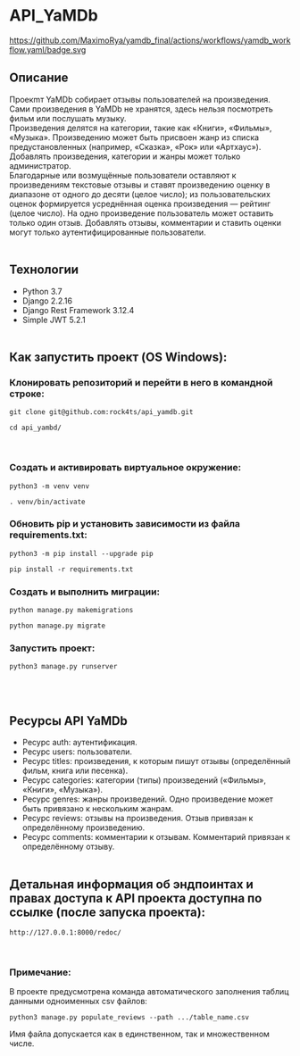 # API_YaMDb
https://github.com/MaximoRya/yamdb_final/actions/workflows/yamdb_workflow.yaml/badge.svg
## Описание
Проекmт  YaMDb собирает отзывы пользователей на произведения. Сами произведения в YaMDb не хранятся, здесь нельзя посмотреть фильм или послушать музыку.<br>
Произведения делятся на категории, такие как «Книги», «Фильмы», «Музыка».
Произведению может быть присвоен жанр из списка предустановленных (например, «Сказка», «Рок» или «Артхаус»). Добавлять произведения, категории и жанры может только администратор.<br>
Благодарные или возмущённые пользователи оставляют к произведениям текстовые отзывы и ставят произведению оценку в диапазоне от одного до десяти (целое число); из пользовательских оценок формируется усреднённая оценка произведения — рейтинг (целое число). На одно произведение пользователь может оставить только один отзыв.
Добавлять отзывы, комментарии и ставить оценки могут только аутентифицированные пользователи.
<br><br>

## Технологии
* Python 3.7
* Django 2.2.16
* Django Rest Framework  3.12.4
* Simple JWT 5.2.1
<br> <br>

## Как запустить проект (OS Windows):
### Клонировать репозиторий и перейти в него в командной строке:
```
git clone git@github.com:rock4ts/api_yamdb.git
```
```
cd api_yambd/
```
​
### Создать и активировать виртуальное окружение:
```
python3 -m venv venv
```
```
. venv/bin/activate
```

### Обновить pip и установить зависимости из файла requirements.txt:
```
python3 -m pip install --upgrade pip
```
```
pip install -r requirements.txt
```

### Cоздать и выполнить миграции:
```
python manage.py makemigrations
```
```
python manage.py migrate
```

### Запустить проект:
```
python3 manage.py runserver
```
<br><br>

## Ресурсы API YaMDb
- Ресурс auth: аутентификация.
- Ресурс users: пользователи.
- Ресурс titles: произведения, к которым пишут отзывы (определённый фильм, книга или песенка).
- Ресурс categories: категории (типы) произведений («Фильмы», «Книги», «Музыка»).
- Ресурс genres: жанры произведений. Одно произведение может быть привязано к нескольким жанрам.
- Ресурс reviews: отзывы на произведения. Отзыв привязан к определённому произведению.
- Ресурс comments: комментарии к отзывам. Комментарий привязан к определённому отзыву.
<br><br>

## Детальная информация об эндпоинтах и правах доступа к API проекта доступна по ссылке (после запуска проекта):
```
http://127.0.0.1:8000/redoc/
```
<br>

### Примечание:
В проекте предусмотрена команда автоматического заполнения таблиц данными одноименных csv файлов:
```
python3 manage.py populate_reviews --path .../table_name.csv
```
Имя файла допускается как в единственном, так и множественном числе.
